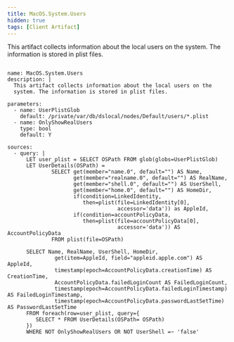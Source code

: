```yaml
---
title: MacOS.System.Users
hidden: true
tags: [Client Artifact]
---
```


This artifact collects information about the local users on the
system. The information is stored in plist files.


<pre><code class="language-yaml">
name: MacOS.System.Users
description: |
  This artifact collects information about the local users on the
  system. The information is stored in plist files.

parameters:
  - name: UserPlistGlob
    default: /private/var/db/dslocal/nodes/Default/users/*.plist
  - name: OnlyShowRealUsers
    type: bool
    default: Y

sources:
  - query: |
      LET user_plist = SELECT OSPath FROM glob(globs=UserPlistGlob)
      LET UserDetails(OSPath) =
              SELECT get(member=&quot;name.0&quot;, default=&quot;&quot;) AS Name,
                     get(member=&quot;realname.0&quot;, default=&quot;&quot;) AS RealName,
                     get(member=&quot;shell.0&quot;, default=&quot;&quot;) AS UserShell,
                     get(member=&quot;home.0&quot;, default=&quot;&quot;) AS HomeDir,
                     if(condition=LinkedIdentity,
                        then=plist(file=LinkedIdentity[0],
                                   accessor=&#x27;data&#x27;)) as AppleId,
                     if(condition=accountPolicyData,
                        then=plist(file=accountPolicyData[0],
                                   accessor=&#x27;data&#x27;)) AS AccountPolicyData
              FROM plist(file=OSPath)

      SELECT Name, RealName, UserShell, HomeDir,
               get(item=AppleId, field=&quot;appleid.apple.com&quot;) AS AppleId,
               timestamp(epoch=AccountPolicyData.creationTime) AS CreationTime,
               AccountPolicyData.failedLoginCount AS FailedLoginCount,
               timestamp(epoch=AccountPolicyData.failedLoginTimestamp) AS FailedLoginTimestamp,
               timestamp(epoch=AccountPolicyData.passwordLastSetTime) AS PasswordLastSetTime
      FROM foreach(row=user_plist, query={
         SELECT * FROM UserDetails(OSPath= OSPath)
      })
      WHERE NOT OnlyShowRealUsers OR NOT UserShell =~ &#x27;false&#x27;

</code></pre>

